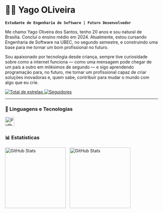 # 👨‍💻 Yago OLiveira 

**`Estudante de Engenharia de Software | Futuro Desenvolvedor`**

Me chamo Yago Oliveira dos Santos, tenho 20 anos e sou natural de Brasília. Concluí o ensino médio em 2024. Atualmente, estou cursando Engenharia de Software na UBEC, no segundo semestre, e construindo uma base para me tornar um bom profissional no futuro.

Sou apaixonado por tecnologia desde criança, sempre tive curiosidade sobre como a internet funciona — como uma mensagem pode chegar de um país a outro em milésimos de segundo — e sigo aprendendo programação para, no futuro, me tornar um profissional capaz de criar soluções inovadoras e, quem sabe, contribuir para mudar o mundo com algo que eu crie.

<p align="left">

<a href="https://github.com/YaGoSkktm?tab=repositories&sort=stargazers">
        <img 
            alt="Total de estrelas" 
            title="Total de estrelas GitHub" 
            src="https://custom-icon-badges.demolab.com/github/stars/Larissakich?color=FFE680&style=for-the-badge&labelColor=FFF176&logo=star&label=estrelas"
        />
    </a>
    <a href="https://github.com/YaGoSkktm?tab=followers">
        <img 
            alt="Seguidores" 
            title="Me siga no GitHub" 
            src="https://custom-icon-badges.demolab.com/github/followers/Larissakich?color=236ad3&labelColor=1155ba&style=for-the-badge&logo=github&label=Seguidores&logoColor=white"
        />
    </a>
</p>
   

---

### 🤖 Linguagens e Tecnologias

<img 
    align="left" 
    alt="Python" 
    title="Python"
    width="30px" 
    style="padding-right: 10px;" 
    src="https://cdn.jsdelivr.net/gh/devicons/devicon@latest/icons/python/python-original.svg" 
/>

<br/>
<br/>

### 📊 Estatísticas

<p>
  <img 
    align="left" 
    alt="GitHub Stats" 
    height="200" 
    style="padding-right: 10px;" 
    src="https://github-readme-stats.vercel.app/api?username=Larissakich&show_icons=true&theme=tokyonight&include_all_commits=true&locale=pt-br" 
  />

<img 
      align="left" 
      alt="GitHub Stats" 
      height="200" 
      src="https://github-readme-stats.vercel.app/api/top-langs/?username=larissakich&theme=tokyonight&layout=compact&custom_title=Tecnologias&langs_count=9" 
  />

</p>
